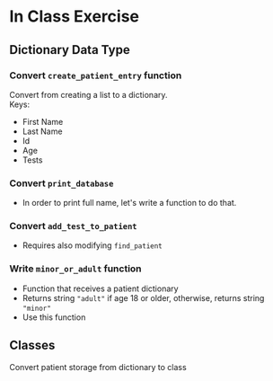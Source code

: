 # In Class Exercise

## Dictionary Data Type

### Convert `create_patient_entry` function
Convert from creating a list to a dictionary.  
Keys:  
* First Name
* Last Name
* Id
* Age
* Tests

### Convert `print_database`
  * In order to print full name, let's write a function to do that.


### Convert `add_test_to_patient`
  * Requires also modifying `find_patient`


### Write `minor_or_adult` function
  * Function that receives a patient dictionary
  * Returns string `"adult"` if age 18 or older, otherwise, returns string
     `"minor"`
  * Use this function

## Classes
Convert patient storage from dictionary to class
